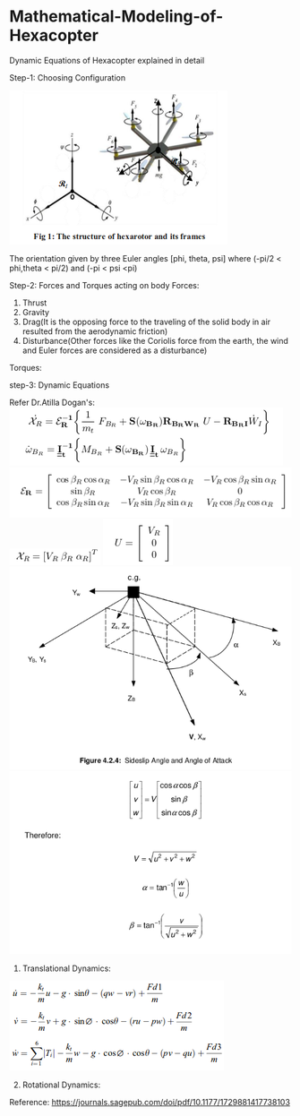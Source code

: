 # Mathematical-Modeling-of-Hexacopter
Dynamic Equations of Hexacopter explained in detail

Step-1: Choosing Configuration

![](Images/hex_config.png)

The orientation given by three Euler angles [phi, theta, psi] where (-pi/2 < phi,theta < pi/2) and (-pi < psi <pi)

Step-2: Forces and Torques acting on body
Forces:
1) Thrust
2) Gravity
3) Drag(It is the opposing force to the traveling of the solid body in air resulted from the aerodynamic friction)
4) Disturbance(Other forces like the Coriolis force from the earth, the wind and Euler forces are considered as a disturbance)

Torques:



step-3: Dynamic Equations


Refer Dr.Atilla Dogan's: ![](Images/TDandRD.png)
![](Images/Epsilon.png)
![](Images/Khai.png)
![](Images/U.png)
![](Images/sideslip.png)
![](Images/windtobody.png)


1) Translational Dynamics:

![](Images/TD.png)


2) Rotational Dynamics:


Reference: https://journals.sagepub.com/doi/pdf/10.1177/1729881417738103
